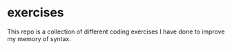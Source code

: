 # exercises
This repo is a collection of different coding exercises I have done to improve my memory of syntax.
